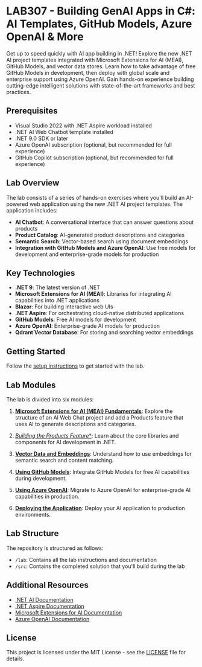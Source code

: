 # LAB307 - Building GenAI Apps in C#: AI Templates, GitHub Models, Azure OpenAI & More

Get up to speed quickly with AI app building in .NET! Explore the new .NET AI project templates integrated with Microsoft Extensions for AI (MEAI), GitHub Models, and vector data stores. Learn how to take advantage of free GitHub Models in development, then deploy with global scale and enterprise support using Azure OpenAI. Gain hands-on experience building cutting-edge intelligent solutions with state-of-the-art frameworks and best practices.

## Prerequisites

- Visual Studio 2022 with .NET Aspire workload installed
- .NET AI Web Chatbot template installed
- .NET 9.0 SDK or later
- Azure OpenAI subscription (optional, but recommended for full experience)
- GitHub Copilot subscription (optional, but recommended for full experience)

## Lab Overview

The lab consists of a series of hands-on exercises where you'll build an AI-powered web application using the new .NET AI project templates. The application includes:

- **AI Chatbot**: A conversational interface that can answer questions about products
- **Product Catalog**: AI-generated product descriptions and categories
- **Semantic Search**: Vector-based search using document embeddings
- **Integration with GitHub Models and Azure OpenAI**: Use free models for development and enterprise-grade models for production

## Key Technologies

- **.NET 9**: The latest version of .NET
- **Microsoft Extensions for AI (MEAI)**: Libraries for integrating AI capabilities into .NET applications
- **Blazor**: For building interactive web UIs
- **.NET Aspire**: For orchestrating cloud-native distributed applications
- **GitHub Models**: Free AI models for development
- **Azure OpenAI**: Enterprise-grade AI models for production
- **Qdrant Vector Database**: For storing and searching vector embeddings

## Getting Started

Follow the [setup instructions](lab/setup.md) to get started with the lab.

## Lab Modules

The lab is divided into six modules:

1. [**Microsoft Extensions for AI (MEAI) Fundamentals**](lab/part1-meai.md): Explore the structure of an AI Web Chat project and add a Products feature that uses AI to generate descriptions and categories.

2. [*Building the Products Feature**](lab/part2-exploring-codebase.md#building-the-products-feature): Learn about the core libraries and components for AI development in .NET.

3. [**Vector Data and Embeddings**](lab/part3-vector-data.md): Understand how to use embeddings for semantic search and content matching.

4. [**Using GitHub Models**](lab/part4-github-models.md): Integrate GitHub Models for free AI capabilities during development.

5. [**Using Azure OpenAI**](lab/part5-azure-openai.md): Migrate to Azure OpenAI for enterprise-grade AI capabilities in production.

6. [**Deploying the Application**](lab/part6-deploying.md): Deploy your AI application to production environments.


## Lab Structure

The repository is structured as follows:

- `/lab`: Contains all the lab instructions and documentation
- `/src`: Contains the completed solution that you'll build during the lab

## Additional Resources

- [.NET AI Documentation](https://learn.microsoft.com/en-us/dotnet/machine-learning/ai-overview)
- [.NET Aspire Documentation](https://learn.microsoft.com/en-us/dotnet/aspire/get-started/aspire-overview)
- [Microsoft Extensions for AI Documentation](https://learn.microsoft.com/en-us/dotnet/machine-learning/extensions-ai/)
- [Azure OpenAI Documentation](https://learn.microsoft.com/en-us/azure/ai-services/openai/)

## License

This project is licensed under the MIT License - see the [LICENSE](LICENSE) file for details.
